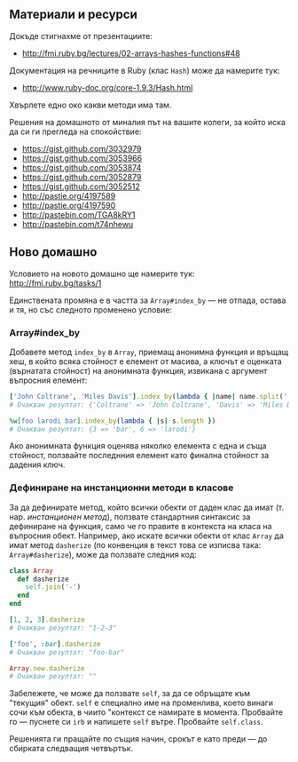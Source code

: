 ## Материали и ресурси

Докъде стигнахме от презентациите:

- http://fmi.ruby.bg/lectures/02-arrays-hashes-functions#48

Документация на речниците в Ruby (клас `Hash`) може да намерите тук:

- http://www.ruby-doc.org/core-1.9.3/Hash.html

Хвърлете едно око какви методи има там.

Решения на домашното от миналия път на вашите колеги, за който иска да си ги прегледа на спокойствие:

- https://gist.github.com/3032979
- https://gist.github.com/3053966
- https://gist.github.com/3053874
- https://gist.github.com/3052879
- https://gist.github.com/3052512
- http://pastie.org/4197589
- http://pastie.org/4197590
- http://pastebin.com/TGA8kRY1
- http://pastebin.com/t74nhewu

## Ново домашно

Условието на новото домашно ще намерите тук: http://fmi.ruby.bg/tasks/1

Единствената промяна е в частта за `Array#index_by` — не отпада, остава и тя, но със следното променено условие:

### Array#index_by

Добавете метод `index_by` в `Array`, приемащ анонимна функция и връщащ хеш, в който всяка стойност
е елемент от масива, а ключът е оценката (върнатата стойност) на анонимната функция, извикана с аргумент
въпросния елемент:

```Ruby
['John Coltrane', 'Miles Davis'].index_by(lambda { |name| name.split(' ').last })
# Очакван резултат: {'Coltrane' => 'John Coltrane', 'Davis' => 'Miles Davis' }

%w[foo larodi bar].index_by(lambda { |s| s.length })
# Очакван резултат: {3 => 'bar', 6 => 'larodi'}
```

Ако анонимната функция оценява няколко елемента с една и съща стойност, ползвайте последнния елемент
като финална стойност за дадения ключ.

### Дефиниране на инстанционни методи в класове

За да дефинирате метод, който всички обекти от даден клас да имат (т. нар. *инстанционен метод*),
ползвате стандартния синтаксис за дефиниране на функция, само че го правите в контекста на класа
на въпросния обект. Например, ако искате всички обекти от клас `Array` да имат метод `dasherize`
(по конвенция в текст това се изписва така: `Array#dasherize`), може да ползвате следния код:

```Ruby
class Array
  def dasherize
    self.join('-')
  end
end

[1, 2, 3].dasherize
# Очакван резултат: "1-2-3"

['foo', :bar].dasherize
# Очакван резултат: "foo-bar"

Array.new.dasherize
# Очакван резултат: ""
```

Забележете, че може да ползвате `self`, за да се обръщате към "текущия" обект. `self` е специално име
на променлива, което винаги сочи към обекта, в чиито "контекст се намирате в момента. Пробвайте го —
пуснете си `irb` и напишете `self` вътре. Пробвайте `self.class`.

Решенията ги пращайте по същия начин, срокът е като преди — до сбирката следващия четвъртък.
